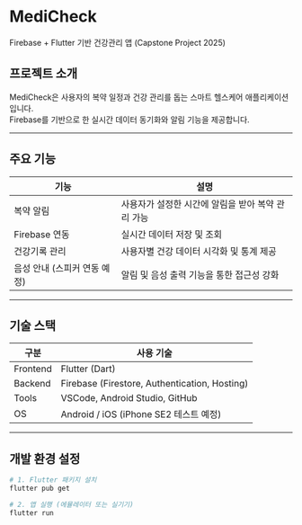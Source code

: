 # MediCheck
Firebase + Flutter 기반 건강관리 앱 (Capstone Project 2025)

## 프로젝트 소개
MediCheck은 사용자의 복약 일정과 건강 관리를 돕는 스마트 헬스케어 애플리케이션입니다.  
Firebase를 기반으로 한 실시간 데이터 동기화와 알림 기능을 제공합니다.

---

## 주요 기능
| 기능 | 설명 |
|------|------|
| 복약 알림 | 사용자가 설정한 시간에 알림을 받아 복약 관리 가능 |
| Firebase 연동 | 실시간 데이터 저장 및 조회 |
| 건강기록 관리 | 사용자별 건강 데이터 시각화 및 통계 제공 |
| 음성 안내 (스피커 연동 예정) | 알림 및 음성 출력 기능을 통한 접근성 강화 |

---

## 기술 스택
| 구분 | 사용 기술 |
|------|------------|
| Frontend | Flutter (Dart) |
| Backend | Firebase (Firestore, Authentication, Hosting) |
| Tools | VSCode, Android Studio, GitHub |
| OS | Android / iOS (iPhone SE2 테스트 예정) |

---

## 개발 환경 설정
```bash
# 1. Flutter 패키지 설치
flutter pub get

# 2. 앱 실행 (에뮬레이터 또는 실기기)
flutter run

